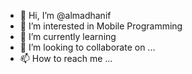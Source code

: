 - 👋 Hi, I’m @almadhanif
- 👀 I’m interested in Mobile Programming
- 🌱 I’m currently learning 
- 💞️ I’m looking to collaborate on ...
- 📫 How to reach me ...

<!---
almadhanif/almadhanif is a ✨ special ✨ repository because its `README.md` (this file) appears on your GitHub profile.
You can click the Preview link to take a look at your changes.
--->
